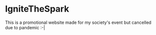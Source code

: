 # IgniteTheSpark
This is a promotional website made for my society's event but cancelled due to pandemic :-|
